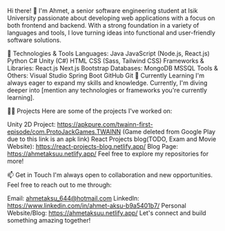 Hi there! 👋
I'm Ahmet, a senior software engineering student at Isik University passionate about developing web applications with a focus on both frontend and backend. With a strong foundation in a variety of languages and tools, I love turning ideas into functional and user-friendly software solutions.

🔧 Technologies & Tools
Languages:
Java
JavaScript (Node.js, React.js)
Python
C#
Unity (C#)
HTML
CSS (Sass, Tailwind CSS)
Frameworks & Libraries:
React.js
Next.js
Bootstrap
Databases:
MongoDB
MSSQL
Tools & Others:
Visual Studio
Spring Boot
GitHub
Git
🌱 Currently Learning
I'm always eager to expand my skills and knowledge. Currently, I'm diving deeper into [mention any technologies or frameworks you're currently learning].

👨‍💻 Projects
Here are some of the projects I've worked on:

Unity 2D Project: https://apkpure.com/twainn-first-episode/com.ProtoJackGames.TWAINN (Game deleted from Google Play due to this link is an apk link)
React Projects blog(TODO, Exam and Movie Website): https://react-projects-blog.netlify.app/
Blog Page: https://ahmetaksuu.netlify.app/
Feel free to explore my repositories for more!

📫 Get in Touch
I'm always open to collaboration and new opportunities. Feel free to reach out to me through:

Email: ahmetaksu_644@hotmail.com
LinkedIn: https://www.linkedin.com/in/ahmet-aksu-b9a5401b7/
Personal Website/Blog: https://ahmetaksuu.netlify.app/
Let's connect and build something amazing together!
